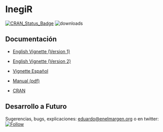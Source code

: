 # InegiR

[![CRAN\_Status\_Badge](http://www.r-pkg.org/badges/version/inegiR)](http://cran.r-project.org/package=inegiR) ![downloads](http://cranlogs.r-pkg.org/badges/grand-total/inegiR)

## Documentación

* [English Vignette (Version 1)](http://www.enelmargen.org/inegiR/vignette_eng.html)

* [English Vignette (Version 2)](http://enelmargen.org/datascience/inegiR-v2/index.html)

* [Vignette Español](http://www.enelmargen.org/inegiR/vignette_spa.html)

* [Manual (pdf)](https://cran.r-project.org/web/packages/inegiR/inegiR.pdf)

* [CRAN](https://cran.r-project.org/web/packages/inegiR/index.html)


## Desarrollo a Futuro
Sugerencias, bugs, explicaciones: eduardo@enelmargen.org o en twitter: [![Follow](https://img.shields.io/twitter/follow/eflores89.svg?style=social)](https://twitter.com/intent/follow?screen_name=eflores89)

